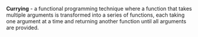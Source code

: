 **Currying** - a functional programming technique where a function that takes multiple arguments is transformed into a series of functions, each taking one argument at a time and returning another function until all arguments are provided.
